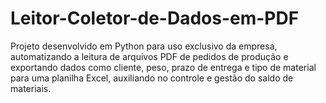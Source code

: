 # Leitor-Coletor-de-Dados-em-PDF
Projeto desenvolvido em Python para uso exclusivo da empresa, automatizando a leitura de arquivos PDF de pedidos de produção e exportando dados como cliente, peso, prazo de entrega e tipo de material para uma planilha Excel, auxiliando no controle e gestão do saldo de materiais.
